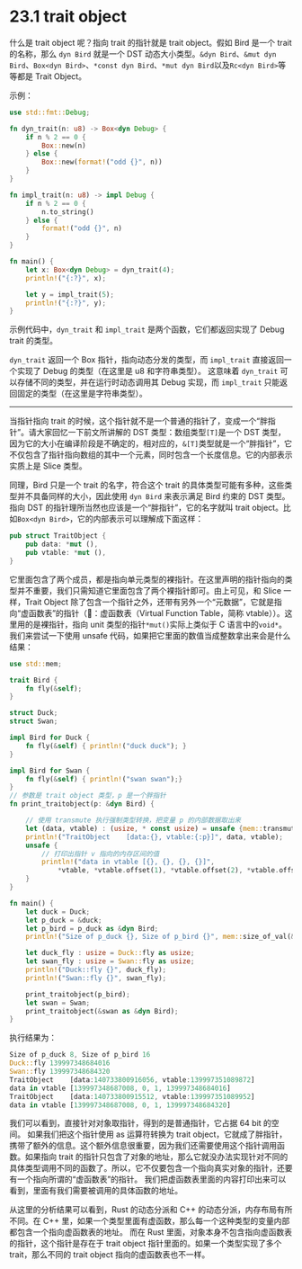 # 23.1 trait object

什么是 trait object 呢？指向 trait 的指针就是 trait object。假如 Bird 是一个 trait 的名称，那么 `dyn Bird` 就是一个 DST 动态大小类型。`&dyn Bird`、`&mut dyn Bird`、`Box<dyn Bird>`、`*const dyn Bird`、`*mut dyn Bird`以及`Rc<dyn Bird>`等等都是 Trait Object。

示例：
```rust
use std::fmt::Debug;

fn dyn_trait(n: u8) -> Box<dyn Debug> {
    if n % 2 == 0 {
        Box::new(n)
    } else {
        Box::new(format!("odd {}", n))
    }
}

fn impl_trait(n: u8) -> impl Debug {
    if n % 2 == 0 {
        n.to_string()
    } else {
        format!("odd {}", n)
    }
}

fn main() {
    let x: Box<dyn Debug> = dyn_trait(4);
    println!("{:?}", x);

    let y = impl_trait(5);
    println!("{:?}", y);
}
```

示例代码中，`dyn_trait` 和 `impl_trait` 是两个函数，它们都返回实现了 Debug trait 的类型。

`dyn_trait` 返回一个 Box 指针，指向动态分发的类型，而 `impl_trait` 直接返回一个实现了 Debug 的类型（在这里是 u8 和字符串类型）。
这意味着 `dyn_trait` 可以存储不同的类型，并在运行时动态调用其 Debug 实现，而 `impl_trait` 只能返回固定的类型（在这里是字符串类型）。

-----

当指针指向 trait 的时候，这个指针就不是一个普通的指针了，变成一个“胖指针”。请大家回忆一下前文所讲解的 DST 类型：数组类型`[T]`是一个 DST 类型，因为它的大小在编译阶段是不确定的，相对应的，`&[T]`类型就是一个“胖指针”，它不仅包含了指针指向数组的其中一个元素，同时包含一个长度信息。它的内部表示实质上是 Slice 类型。

同理，Bird 只是一个 trait 的名字，符合这个 trait 的具体类型可能有多种，这些类型并不具备同样的大小，因此使用 `dyn Bird` 来表示满足 Bird 约束的 DST 类型。指向 DST 的指针理所当然也应该是一个“胖指针”，它的名字就叫 trait object。比如`Box<dyn Bird>`，它的内部表示可以理解成下面这样：

```rust
pub struct TraitObject {
    pub data: *mut (),
    pub vtable: *mut (),
}
```

它里面包含了两个成员，都是指向单元类型的裸指针。在这里声明的指针指向的类型并不重要，我们只需知道它里面包含了两个裸指针即可。由上可见，和 Slice 一样，Trait Object 除了包含一个指针之外，还带有另外一个“元数据”，它就是指向“虚函数表”的指针（🔔：虚函数表（Virtual Function Table，简称 vtable））。这里用的是裸指针，指向 unit 类型的指针`*mut()`实际上类似于 C 语言中的`void*`。我们来尝试一下使用 unsafe 代码，如果把它里面的数值当成整数拿出来会是什么结果：

```rust
use std::mem;

trait Bird {
    fn fly(&self);
}

struct Duck;
struct Swan;

impl Bird for Duck {
    fn fly(&self) { println!("duck duck"); }
}

impl Bird for Swan {
    fn fly(&self) { println!("swan swan");}
}
// 参数是 trait object 类型，p 是一个胖指针
fn print_traitobject(p: &dyn Bird) {

    // 使用 transmute 执行强制类型转换，把变量 p 的内部数据取出来
    let (data, vtable) : (usize, * const usize) = unsafe {mem::transmute(p)};
    println!("TraitObject    [data:{}, vtable:{:p}]", data, vtable);
    unsafe {
        // 打印出指针 v 指向的内存区间的值
        println!("data in vtable [{}, {}, {}, {}]",
            *vtable, *vtable.offset(1), *vtable.offset(2), *vtable.offset(3));
    }
}

fn main() {
    let duck = Duck;
    let p_duck = &duck;
    let p_bird = p_duck as &dyn Bird;
    println!("Size of p_duck {}, Size of p_bird {}", mem::size_of_val(&p_duck), mem::size_of_val(&p_bird));

    let duck_fly : usize = Duck::fly as usize;
    let swan_fly : usize = Swan::fly as usize;
    println!("Duck::fly {}", duck_fly);
    println!("Swan::fly {}", swan_fly);

    print_traitobject(p_bird);
    let swan = Swan;
    print_traitobject(&swan as &dyn Bird);
}
```

执行结果为：

```rust
Size of p_duck 8, Size of p_bird 16
Duck::fly 139997348684016
Swan::fly 139997348684320
TraitObject    [data:140733800916056, vtable:139997351089872]
data in vtable [139997348687008, 0, 1, 139997348684016]
TraitObject    [data:140733800915512, vtable:139997351089952]
data in vtable [139997348687008, 0, 1, 139997348684320]
```

我们可以看到，直接针对对象取指针，得到的是普通指针，它占据 64 bit 的空间。
如果我们把这个指针使用 as 运算符转换为 trait object，它就成了胖指针，携带了额外的信息。这个额外信息很重要，因为我们还需要使用这个指针调用函数。如果指向 trait 的指针只包含了对象的地址，那么它就没办法实现针对不同的具体类型调用不同的函数了。所以，它不仅要包含一个指向真实对象的指针，还要有一个指向所谓的“虚函数表”的指针。
我们把虚函数表里面的内容打印出来可以看到，里面有我们需要被调用的具体函数的地址。

从这里的分析结果可以看到，Rust 的动态分派和 C++ 的动态分派，内存布局有所不同。在 C++ 里，如果一个类型里面有虚函数，那么每一个这种类型的变量内部都包含一个指向虚函数表的地址。
而在 Rust 里面，对象本身不包含指向虚函数表的指针，这个指针是存在于 trait object 指针里面的。如果一个类型实现了多个 trait，那么不同的 trait object 指向的虚函数表也不一样。
